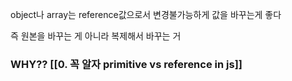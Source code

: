object나 array는 reference값으로서 변경불가능하게 값을 바꾸는게 좋다 

즉 원본을 바꾸는 게 아니라 복제해서 바꾸는 거 
### WHY?? [[0. 꼭 알자 primitive vs reference in js]]

